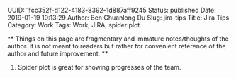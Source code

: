 UUID: 1fcc352f-d122-4183-8392-1d887aff9245
Status: published
Date: 2019-01-19 10:13:29
Author: Ben Chuanlong Du
Slug: jira-tips
Title: Jira Tips
Category: Work
Tags: Work, JIRA, spider plot

**
Things on this page are
fragmentary and immature notes/thoughts of the author.
It is not meant to readers
but rather for convenient reference of the author and future improvement.
**

1. Spider plot is great for showing progresses of the team.
